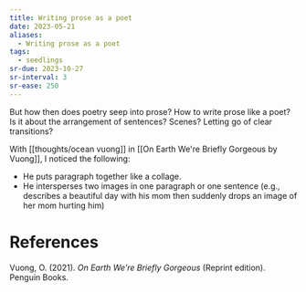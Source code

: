 ```yaml
---
title: Writing prose as a poet
date: 2023-05-21
aliases:
  - Writing prose as a poet
tags:
  - seedlings
sr-due: 2023-10-27
sr-interval: 3
sr-ease: 250
---
```

But how then does poetry seep into prose? How to write prose like a poet? Is it about the arrangement of sentences? Scenes? Letting go of clear transitions?

With [[thoughts/ocean vuong]] in [[On Earth We're Briefly Gorgeous by Vuong]], I noticed the following:
- He puts paragraph together like a collage.
- He intersperses two images in one paragraph or one sentence (e.g., describes a beautiful day with his mom then suddenly drops an image of her mom hurting him)

# References

Vuong, O. (2021). _On Earth We’re Briefly Gorgeous_ (Reprint edition). Penguin Books.